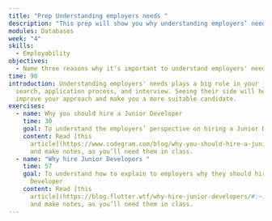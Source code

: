 ```yaml
---
title: "Prep Understanding employers needs "
description: "This prep will show you why understanding employers’ needs is important. "
modules: Databases
week: "4"
skills:
  - Employability
objectives:
  - Name three reasons why it’s important to understand employers' needs.
time: 90
introduction: Understanding employers' needs plays a big role in your job
  search, application process, and interview. Seeing their side will help you
  improve your approach and make you a more suitable candidate.
exercises:
  - name: Why you should hire a Junior Developer
    time: 30
    goal: To understand the employers’ perspective on hiring a Junior Developer
    content: Read [this
      article](https://www.codegram.com/blog/why-you-should-hire-a-junior-developer/)
      and make notes, as you’ll need them in class.
  - name: "Why hire Junior Developers "
    time: 57
    goal: To understand how to explain to employers why they should hire a Junior
      Developer
    content: Read [this
      article](https://blog.flutter.wtf/why-hire-junior-developers/#:~:text=New%20to%20the%20professional%20realm,the%20ever%2Devolving%20tech%20landscape)
      and make notes, as you’ll need them in class.
---
```

